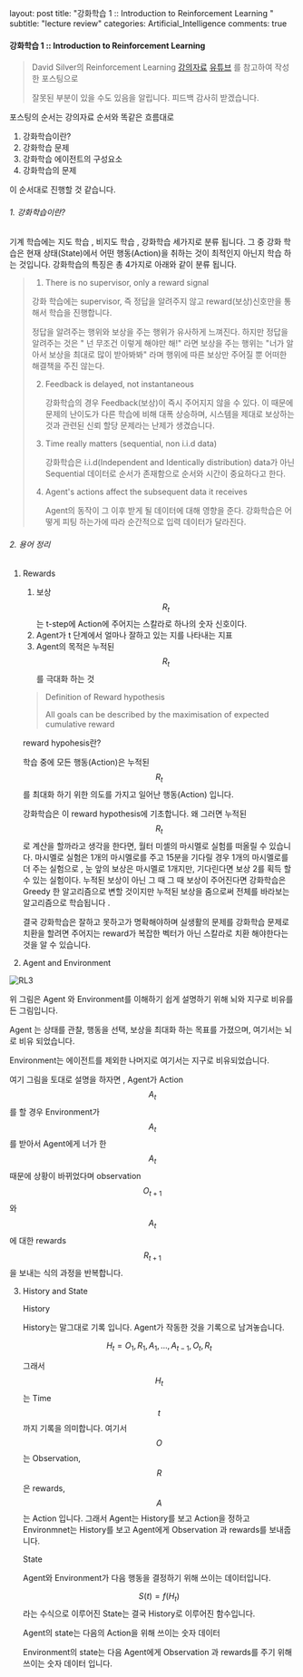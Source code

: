 layout: post
title:  "강화학습 1 :: Introduction to Reinforcement Learning "
subtitle:   "lecture review"
categories: Artificial_Intelligence
comments: true



#### 강화학습 1 :: Introduction to Reinforcement Learning

> David Silver의 Reinforcement Learning [강의자료](http://www0.cs.ucl.ac.uk/staff/d.silver/web/Teaching.html) [유튜브](https://www.youtube.com/watch?v=2pWv7GOvuf0&t=24s)  를 참고하여 작성한 포스팅으로
>
> 잘못된 부분이 있을 수도 있음을 알립니다. 피드백 감사히 받겠습니다.

포스팅의 순서는 강의자료 순서와 똑같은 흐름대로 

1. 강화학습이란? 
2. 강화학습 문제 
3. 강화학습 에이전트의 구성요소 
4. 강화학습의 문제

이 순서대로 진행할 것 같습니다.



###### 1. 강화학습이란?

기계 학습에는 지도 학습 , 비지도 학습 , 강화학습  세가지로 분류 됩니다. 그 중 강화 학습은 현재 상태(State)에서 어떤 행동(Action)을 취하는 것이 최적인지 아닌지 학습 하는 것입니다. 강화학습의 특징은 총 4가지로 아래와 같이 분류 됩니다. 

> 1.  There is no supervisor, only a reward signal
>
>    강화 학습에는 supervisor, 즉 정답을 알려주지 않고 reward(보상)신호만을 통해서 학습을 진행합니다.
>
>    정답을 알려주는 행위와 보상을 주는 행위가 유사하게 느껴진다. 하지만 정답을 알려주는 것은 " 넌 무조건 이렇게 해야만 해!" 라면 보상을 주는 행위는 "너가 알아서 보상을 최대로 많이 받아봐봐" 라며 행위에 따른 보상만 주어질 뿐 어떠한 해결책을 주진 않는다.  
>
> 2. Feedback is delayed, not instantaneous
>
>    강화학습의 경우 Feedback(보상)이 즉시 주어지지 않을 수 있다. 이 때문에 문제의 난이도가 다른 학습에 비해 대폭 상승하며, 시스템을 제대로 보상하는 것과 관련된 신뢰 할당 문제라는 난제가 생겼습니다.
>
> 3. Time really matters (sequential, non i.i.d data)
>
>    강화학습은 i.i.d(Independent and Identically distribution) data가 아닌 Sequential  데이터로 순서가 존재함으로 순서와 시간이 중요하다고 한다.
>
> 4. Agent's actions affect the subsequent data it receives
>
>    Agent의 동작이 그 이후 받게 될 데이터에 대해 영향을 준다. 강화학습은 어떻게 피팅 하는가에 따라 순간적으로 입력 데이터가 달라진다.





###### 2. 용어 정리 

1. Rewards

   1. 보상 $$R_t$$  는 t-step에 Action에 주어지는 스칼라로 하나의 숫자 신호이다.
   2. Agent가 t 단계에서 얼마나 잘하고 있는 지를 나타내는 지표
   3. Agent의 목적은 누적된 $$R_t$$를 극대화 하는 것

   > Definition of Reward hypothesis
   >
   > All goals can be described by the maximisation of expected cumulative reward

   reward hypohesis란? 

   학습 중에 모든 행동(Action)은 누적된 $$R_t$$를 최대화 하기 위한 의도를 가지고 일어난 행동(Action) 입니다. 

     강화학습은 이 reward hypothesis에 기초합니다. 왜 그러면 누적된 $$R_t$$로 계산을 할까라고 생각을 한다면, 월터 미셸의 마시멜로 실험를 떠올릴 수 있습니다. 마시멜로 실험은 1개의 마시멜로를 주고 15분을 기다릴 경우 1개의 마시멜로를 더 주는 실험으로 , 눈 앞의 보상은 마시멜로 1개지만, 기다린다면 보상 2를 획득 할 수 있는 실험이다. 누적된 보상이 아닌 그 때 그 때 보상이 주어진다면 강화학습은 Greedy 한 알고리즘으로 변할 것이지만 누적된 보상을 줌으로써 전체를 바라보는 알고리즘으로 학습됩니다 .

     결국 강화학습은 잘하고 못하고가 명확해야하며 실생활의 문제를 강화학습 문제로 치환을 할려면 주어지는 reward가 복잡한 벡터가 아닌 스칼라로 치환 해야한다는 것을 알 수 있습니다. 

2. Agent and Environment

![RL3](/Users/Yoon/workspace/yoonyoung97.github.io/assets/img/RL3.png) 

위 그림은 Agent 와 Environment를 이해하기 쉽게 설명하기 위해 뇌와 지구로 비유를 든 그림입니다.

Agent 는 상태를 관찰, 행동을 선택, 보상을 최대화 하는 목표를 가졌으며, 여기서는 뇌로 비유 되었습니다.

Environment는 에이전트를 제외한 나머지로 여기서는 지구로 비유되었습니다.

여기 그림을 토대로 설명을 하자면 , Agent가  Action $$A_t$$를 할 경우 Environment가 $$A_t$$를 받아서 Agent에게 너가 한 $$A_t$$ 때문에 상황이 바뀌었다며 observation $$O_{t+1}$$ 와 $$A_t$$에 대한 rewards $$R_{t+1}$$을 보내는 식의 과정을 반복합니다. 

3. History and State

   History

     History는 말그대로 기록 입니다. Agent가 작동한 것을 기록으로 남겨놓습니다.

   $$H_t = O_1,R_1,A_1,...,A_{t-1},O_t,R_t $$ 

   그래서 $$H_t$$는 Time $$t$$ 까지 기록을 의미합니다.  여기서 $$O$$는 Observation, $$R$$은 rewards, $$A$$는 Action 입니다.  그래서 Agent는 History를 보고 Action을 정하고 Environmnet는 History를 보고 Agent에게 Observation 과 rewards를 보내줍니다.

   State

     Agent와 Environment가 다음 행동을 결정하기 위해 쓰이는 데이터입니다. 

   $$S(t) = f(H_t)$$라는 수식으로 이루어진 State는 결국 History로 이루어진 함수입니다.

   

   Agent의 state는 다음의 Action을 위해 쓰이는  숫자 데이터

   

   

   Environment의 state는 다음 Agent에게 Observation 과 rewards를 주기 위해 쓰이는 숫자 데이터 입니다.

   

   

   

